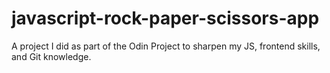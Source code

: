 # javascript-rock-paper-scissors-app
A project I did as part of the Odin Project to sharpen my JS, frontend skills, and Git knowledge.

